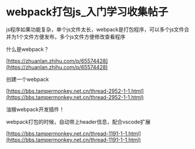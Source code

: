 
# webpack打包js_入门学习收集帖子 #

js程序如果功能复杂，单个js文件太长，webpack是打包程序，可以多个js文件合并为1个文件方便发布，多个js文件方便修改查看程序

什么是webpack？

[https://zhuanlan.zhihu.com/p/65574428](https://zhuanlan.zhihu.com/p/65574428)


创建一个webpack

[https://bbs.tampermonkey.net.cn/thread-2952-1-1.html](https://bbs.tampermonkey.net.cn/thread-2952-1-1.html)

油猴webpack开发插件！

webpack打包的时候，自动带上header信息，配合vscode扩展

[https://bbs.tampermonkey.net.cn/thread-1191-1-1.html](https://bbs.tampermonkey.net.cn/thread-1191-1-1.html)